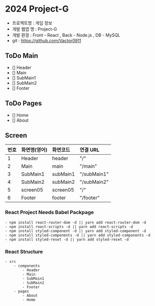 # 2024 Project-G 

- 프로젝트명 : 게임 정보
- 개발 웹앱 명 : Project-G
- 개발 환경 : Front - React , Back - Node.js , DB - MySQL
- git : https://github.com/Vactor0911

## ToDo Main
- [] Header
- [] Main
- [] SubMain1
- [] SubMain2
- [] Footer

## ToDo Pages
- [] Home
- [] About

## Screen

| 번호 | 화면명(영어) | 화면코드 | 연결 URL |
| :--- | :----------- | :------- | :------- |
| 1    | Header     | header | "/"      |
| 2    | Main     | main | "/main"      |
| 3    | SubMain1     | subMain1 | "/subMain1"      |
| 4    | SubMain2     | subMain2 | "/subMain2"      |
| 5    | screen05     | screen05 | "/"      |
| 6    | Footer     | footer | "/footer"      |


### React Project Needs Babel Packpage
    - npm install react-router-dom -d || yarn add react-router-dom -d
    - npm install react-scripts -d || yarn add react-scripts -d
    - npm install styled-component -d || yarn add styled-component -d
    - npm install styled-components -d || yarn add styled-components -d
    - npm install styled-reset -d || yarn add styled-reset -d

### React Structure
    - src
        - components
            - Header
            - Main
            - SubMain1
            - SubMain2
            - Footer
        - pages
            - About
            - Home